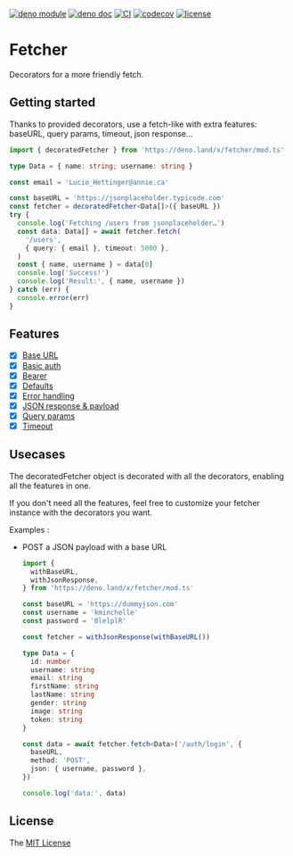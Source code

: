 [![deno module](https://shield.deno.dev/x/fetcher)](https://deno.land/x/fetcher)
[![deno doc](https://doc.deno.land/badge.svg)](https://doc.deno.land/https/deno.land/x/fetcher/mod.ts)
[![CI](https://github.com/openhoat/fetcher/actions/workflows/build.yml/badge.svg)](https://github.com/openhoat/fetcher/actions/workflows/build.yml)
[![codecov](https://codecov.io/gh/openhoat/fetcher/branch/main/graph/badge.svg?token=VFJ63YUYY0)](https://app.codecov.io/openhoat/openhoat/fetcher)
[![license](https://img.shields.io/github/license/openhoat/fetcher)](https://github.com/openhoat/fetcher/blob/master/LICENSE)

# Fetcher

Decorators for a more friendly fetch.

## Getting started

Thanks to provided decorators, use a fetch-like with extra features: baseURL,
query params, timeout, json response…

```typescript
import { decoratedFetcher } from 'https://deno.land/x/fetcher/mod.ts'

type Data = { name: string; username: string }

const email = 'Lucio_Hettinger@annie.ca'

const baseURL = 'https://jsonplaceholder.typicode.com'
const fetcher = decoratedFetcher<Data[]>({ baseURL })
try {
  console.log('Fetching /users from jsonplaceholder…')
  const data: Data[] = await fetcher.fetch(
    '/users',
    { query: { email }, timeout: 5000 },
  )
  const { name, username } = data[0]
  console.log('Success!')
  console.log('Result:', { name, username })
} catch (err) {
  console.error(err)
}
```

## Features

- [x] [Base URL](/mod.ts?s=withBaseURL)
- [x] [Basic auth](/mod.ts?s=withBasicAuth)
- [x] [Bearer](/mod.ts?s=withBearer)
- [x] [Defaults](/mod.ts?s=withDefaults)
- [x] [Error handling](/mod.ts?s=withErrorHandling)
- [x] [JSON response & payload](/mod.ts?s=withJsonResponse)
- [x] [Query params](/mod.ts?s=withQueryParams)
- [x] [Timeout](/mod.ts?s=withTimeout)

## Usecases

The decoratedFetcher object is decorated with all the decorators, enabling all
the features in one.

If you don't need all the features, feel free to customize your fetcher instance
with the decorators you want.

Examples :

- POST a JSON payload with a base URL

  ```typescript
  import {
    withBaseURL,
    withJsonResponse,
  } from 'https://deno.land/x/fetcher/mod.ts'

  const baseURL = 'https://dummyjson.com'
  const username = 'kminchelle'
  const password = '0lelplR'

  const fetcher = withJsonResponse(withBaseURL())

  type Data = {
    id: number
    username: string
    email: string
    firstName: string
    lastName: string
    gender: string
    image: string
    token: string
  }

  const data = await fetcher.fetch<Data>('/auth/login', {
    baseURL,
    method: 'POST',
    json: { username, password },
  })

  console.log('data:', data)
  ```

## License

The [MIT License](LICENSE)
